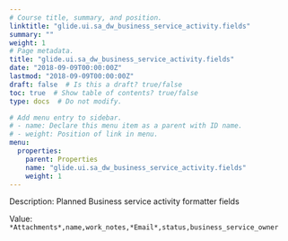 ```yaml
---
# Course title, summary, and position.
linktitle: "glide.ui.sa_dw_business_service_activity.fields"
summary: ""
weight: 1
# Page metadata.
title: "glide.ui.sa_dw_business_service_activity.fields"
date: "2018-09-09T00:00:00Z"
lastmod: "2018-09-09T00:00:00Z"
draft: false  # Is this a draft? true/false
toc: true  # Show table of contents? true/false
type: docs  # Do not modify.

# Add menu entry to sidebar.
# - name: Declare this menu item as a parent with ID name.
# - weight: Position of link in menu.
menu:
  properties:
    parent: Properties
    name: "glide.ui.sa_dw_business_service_activity.fields"
    weight: 1
---
```


Description: Planned Business service activity formatter fields


Value: `*Attachments*,name,work_notes,*Email*,status,business_service_owner`